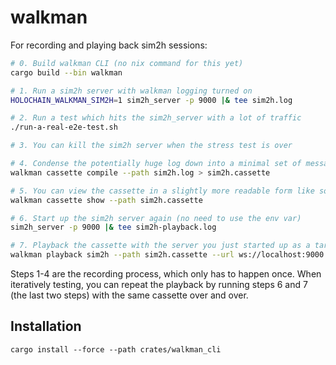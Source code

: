 # walkman

For recording and playing back sim2h sessions:

```bash
# 0. Build walkman CLI (no nix command for this yet)
cargo build --bin walkman

# 1. Run a sim2h server with walkman logging turned on
HOLOCHAIN_WALKMAN_SIM2H=1 sim2h_server -p 9000 |& tee sim2h.log

# 2. Run a test which hits the sim2h_server with a lot of traffic
./run-a-real-e2e-test.sh

# 3. You can kill the sim2h server when the stress test is over

# 4. Condense the potentially huge log down into a minimal set of messages to replay
walkman cassette compile --path sim2h.log > sim2h.cassette

# 5. You can view the cassette in a slightly more readable form like so:
walkman cassette show --path sim2h.cassette

# 6. Start up the sim2h server again (no need to use the env var)
sim2h_server -p 9000 |& tee sim2h-playback.log

# 7. Playback the cassette with the server you just started up as a target
walkman playback sim2h --path sim2h.cassette --url ws://localhost:9000 |& tee cassette-playback.log
```

Steps 1-4 are the recording process, which only has to happen once. When iteratively testing, you can repeat the playback by running steps 6 and 7 (the last two steps) with the same cassette over and over.

## Installation

```
cargo install --force --path crates/walkman_cli
```
